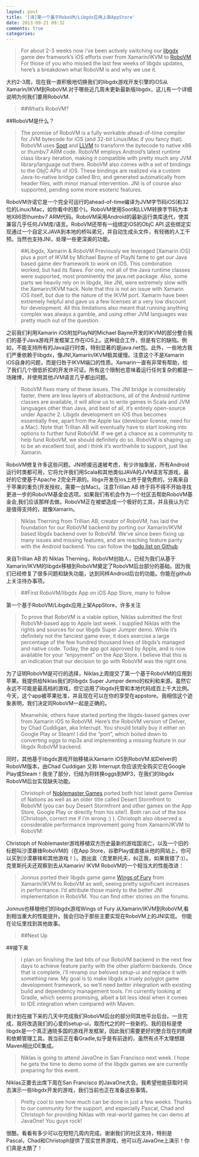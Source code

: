 ```yaml
---
layout: post
title: '[译]第一个基于RoboVM/Libgdx应用上架AppStore'
date: 2013-09-21 09:32
comments: true
categories: 
---
```

> For about 2-3 weeks now i’ve been actively switching our [libgdx](http://libgdx.badlogicgames.com/) game dev framwork’s iOS efforts over from Xamarin/IKVM to [RoboVM](http://www.robovm.org/). For those of you who missed the last few weeks of libgdx updates, here’s a breakdown what RoboVM is and why we use it.

大约2-3周，现在我一直积极地切换我们的libgdx游戏开发引擎的iOS从Xamarin/IKVM到RoboVM.对于哪些近几周未更新最新版libgdx，这儿有一个详细说明为何我们要用RoboVM.

> ##What’s RoboVM?

##RoboVM是什么？

> The promise of RoboVM is a fully workable ahead-of-time compiler for JVM bytecode for iOS (and 32-bit Linux/Mac if you fancy that). RoboVM uses [Soot](http://www.sable.mcgill.ca/soot/) and [LLVM](http://llvm.org/) to transform the bytecode to native x86 or thumbv7 ARM code. RoboVM employs Android’s latest runtime class library iteration, making it compatible with pretty much any JVM library/language out there. RoboVM also comes with a set of bindings to the ObjC APIs of iOS. These bindings are realized via a custom Java-to-native bridge called Bro, and generated automatically from header files, with minor manual intervention. JNI is of course also supported, pending some more esoteric features.

RoboVM许诺它是一个完全可运行的ahead-of-time编译为JVM字节码iOS(和32位的Linux/Mac，如你看中的那个)。RoboVM使用Soot和LLVM转换字节码为本地X86货thumbv7 ARM代码。RoboVM采用Android的最新运行类库迭代，使其兼容几乎任何JVM库/语言。RoboVM还带有一组绑定iOS的ObjC API.这些绑定实现通过一个自定义JAVA到本地的桥叫弟兄，并自动生成头文件，有轻微的人工干预。当然也支持JNI，处理一些更深奥的功能。

> ##Libgdx, Xamarin & RoboVM
Previously we leveraged [Xamarin iOS] plus a port of IKVM by Michael Bayne of PlayN fame to get our Java based game dev framework to work on iOS. This combination worked, but had its flaws. For one, not all of the Java runtime classes were supported, most prominently the java.net package. Also, some parts we heavily rely on in libgdx, like JNI, were extremely slow with the Xamarin/IKVM hack. Note that this is not an issue with Xamarin iOS itself, but due to the nature of the IKVM port. Xamarin have been extremely helpful and gave us a few licenses at a very low discount for development. All this limitations also meant that running anything complex was always a gamble, and using other JVM languages was pretty much out of the question.

之前我们利用Xamarin iOS附加PlayN的Michael Bayne开发的IKVM的部分整合我们的基于Java游戏开发框架工作在iOS上。这种组合工作，但是有它的缺陷。例如，不能支持所有的Java运行时类，特别显著的是java.net包。此外，一些地方我们严重依赖于libgdx，像JNI,Xamarin/IKVM极其缓慢。注意这个不是Xamarin iOS自身的问题，而是归咎于IKVM端口的性质。Xamarin一直有非常有帮助，给了我们几个很低折扣的开发许可证。所有这个限制也意味着运行任何复杂的都是一场赌博，并使用其他JVM语言几乎都出问题。

> RoboVM fixes many of these issues. The JNI bridge is considerably faster, there are less layers of abstractions, all of the Android runtime classes are available, it will allow us to write games in Scala and JVM languages other than Java, and best of all, it’s entirely open-source under Apache 2. Libgdx development on iOS thus becomes essentially free, apart from the Apple tax (developer license, need for a Mac). Note that Trillian AB will eventually have to start looking into options to further fund RoboVM. If we get a chance as a community to help fund RoboVM, we should definitely do so. RoboVM is shaping up to be an excellent tool, and i think it’s worthwhile to support, just like Xamarin.

<!-- more -->
RoboVM修复许多这些问题。JNI桥接迅速被考虑，有少许抽象层，所有Android运行时类都可用，它将允许我们用Scala和其他类似JAVA的JVM语言写游戏，最好的它使基于Apache 2完全开源的。libgx开发在ios上终于是免费的，分离来自于苹果的重负(开发授权，需要一台Mac)。注意Trillian AB 终于将不得不开始寻找更进一步的RoboVM基金会选项。如果我们有机会作为一个社区去帮助RoboVM基金会,我们应该那样去做。RoboVM正在被塑造成一个极好的工具，并且我认为它是值得支持的，就像Xamarin。

> Niklas Therning from Trillian AB, creator of RoboVM, has laid the foundation for our RoboVM backend by porting our Xamarin/IKVM based libgdx backend over to RoboVM. We’ve since been fixing up many issues and missing features, and are reaching feature parity with the Android backend. You can follow the [todo list on Github](https://github.com/libgdx/libgdx/blob/master/backends/gdx-backend-robovm/todos.txt).

来自Trillian AB 的 Niklas Therning，RoboVM创始人，已经为我们从基于Xamarin/IKVM的libgdx移植到RoboVM奠定了RoboVM后台部分的基础。因为我们已经修复了很多问题和缺失功能，达到同样Android后台的功能。你能在github上关注待办事项。

> ##First RoboVM/libgdx App on iOS App Store, many to follow

第一个基于RoboVM/Libgdx应用上架AppStore，许多关注

> To prove that RoboVM is a viable option, Niklas submitted the first RoboVM-based app to Apple last week. I supplied Niklas with the rights and sources for our libgdx Super Jumper demo. While it’s definitely not the fanciest game ever, it does exercise a large percentage of the few hundred thousand lines of libgdx’s managed and native code. Today, the app got approved by Apple, and is now available for your “enjoyment” on the App Store. I believe that this is an indication that our decision to go with RoboVM was the right one.

为了证明RoboVM是可行的选择，Niklas上周提交了第一个基于RoboVM的应用到苹果。我提供给Niklas我们的libgdx Super Jumper demo的权利和来源。虽然它永远不可能是最高档的游戏，但它运用了libgdx托管和本地代码成百上千大比例。今天，这个app被苹果批准，并且现在可以在你的享受在appstore。我相信这个迹象表明，我们决定同RoboVM一起是正确的。

> Meanwhile, others have started porting the libgdx-based games over from Xamarin iOS to RoboVM. Here’s the RoboVM version of Delver, by Chad Cuddigan, aka Interrupt. You should totally buy it either on Google Play or Steam! I did the “port”, which boiled down to converting oggs to mp3s and implementing a missing feature in our libgdx RoboVM backend.

同时，其他基于libgdx游戏开始移植从Xamarin iOS到RoboVM.如Delver的RoboVM版本，由Chad Cuddigan 又称 Interrupt.你应该完全购买它在Google Play或Steam！我坐了部分，归结为将转换oggs到MP3，在我们的libgdx RoboVM后台实现缺失功能。

> Christoph of [Noblemaster Games](http://www.noblemaster.com/) ported both hist latest game Demise of Nations as well as an older title called Desert Stormfront to RoboVM (you can buy Desert Stormfront and other games on the App Store, Google Play or directly from his site!). Both ran out of the box (Christoph, correct me if i’m wrong :) ). Christoph also observed a considerable performance improvement going from Xamarin/IKVM to RoboVM:

Christoph of Noblemaster游戏移植双方历史最新的游戏国消亡，以及一个旧的标题叫沙漠暴锋RoboVM的（在App Store，谷歌Play或直接从他的网站上，你可以买到沙漠暴锋和其他游戏！）。跑出盒（克里斯托夫，纠正我，如果我错了:)）。克里斯托夫还观察到去从Xamarin/ IKVM RoboVM的一个相当大的性能改进：

> Jonnus ported their libgdx game game [Wings of Fury](https://play.google.com/store/apps/details?id=com.wingsoffuryfree&hl=en) from Xamarin/IKVM to RoboVM as well, seeing pretty significant increases in performance. I’d attribute those mainly to the better JNI implementation in RoboVM.
You can find other stories on the forums.

Jonnus也移植他们的libgdx游戏Wings of Fury 从Xamarin/IKVM到RoboVM,看到相当重大的性能提升。我会归功于那些主要实现在RoboVM上的JNI实现。
你能在论坛里找到其他故事。

> ##Next Up

##接下来

> I plan on finishing the last bits of our RoboVM backend in the next few days to achieve feature parity with the other platform backends. Once that is complete, i’ll revamp our beloved setup-ui and replace it with something new. My goal is to make libgdx a truely polyglot game development framework, so we’ll need better integration with existing build and dependency management tools. I’m currently looking at Gradle, which seems promising, albeit a bit less ideal when it comes to IDE integration when compared with Maven.

我计划在接下来的几天中完成我们RoboVM后台的部分同其他平台后台。一旦完成，我将改造我们的心爱的setup-ui，取而代之的时一些新的。我的目标是使libgdx是一个真正通晓多国的游戏开发框架，因此我们需要更好的整合现在的构建和依赖管理工具。我当前正在看Gradle,似乎是有前途的，虽然有点不太理想跟Maven相比IDE集成。

> Niklas is going to attend JavaOne in San Francisco next week. I hope he gets the time to demo some of the libgdx games we are currently preparing for this event.

Niklas正要去出席下周在San Francisco 的JavaOne大会。我希望他能获取时间去演示一些libgdx开发的游戏，我们当前也正在准备这些事情。

> Pretty cool to see how much can be done in just a few weeks. Thanks to our community for the support, and especially Pascal, Chad and Christoph for providing Niklas with real-world games he can demo at JavaOne! You guys rock!

很酷，看看有多少可以在短短几周内完成。谢谢我们的社区支持，特别是Pascal，Chad和Christoph提供了现实世界游戏，他可以在JavaOne上演示！你们真是太酷了！